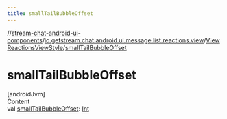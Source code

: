 ```yaml
---
title: smallTailBubbleOffset
---
```

//[stream-chat-android-ui-components](../../../index.md)/[io.getstream.chat.android.ui.message.list.reactions.view](../index.md)/[ViewReactionsViewStyle](index.md)/[smallTailBubbleOffset](smallTailBubbleOffset.md)



# smallTailBubbleOffset  
[androidJvm]  
Content  
val [smallTailBubbleOffset](smallTailBubbleOffset.md): [Int](https://kotlinlang.org/api/latest/jvm/stdlib/kotlin/-int/index.html)  



